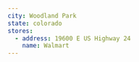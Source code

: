 ```yaml
---
city: Woodland Park
state: colorado
stores:
  - address: 19600 E US Highway 24
    name: Walmart
---
```

